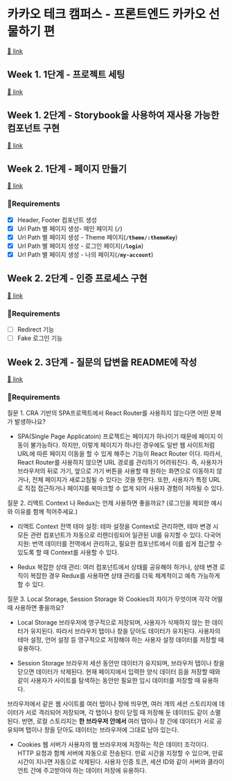 # 카카오 테크 캠퍼스 - 프론트엔드 카카오 선물하기 편

[🔗 link](https://edu.nextstep.camp/s/hazAC9xa)

## Week 1. 1단계 - 프로젝트 세팅

[🔗 link](https://edu.nextstep.camp/s/hazAC9xa/ls/QzgHvzRM)

## Week 1. 2단계 - Storybook을 사용하여 재사용 가능한 컴포넌트 구현

[🔗 link](https://edu.nextstep.camp/s/hazAC9xa/ls/4wYFPW1K)

## Week 2. 1단계 - 페이지 만들기

[🔗 link](https://edu.nextstep.camp/s/hazAC9xa/ls/QzV1ncxk)

### 📝Requirements

- [x] Header, Footer 컴포넌트 생성
- [x] Url Path 별 페이지 생성- 메인 페이지 (**`/`**)
- [x] Url Path 별 페이지 생성 - Theme 페이지(**`/theme/:themeKey`**)
- [x] Url Path 별 페이지 생성 - 로그인 페이지(**`/login`**)
- [x] Url Path 별 페이지 생성 - 나의 페이지(**`/my-account`**)

## Week 2. 2단계 - 인증 프로세스 구현

[🔗 link](https://edu.nextstep.camp/s/hazAC9xa/ls/FP3ilWQ6)

### 📝Requirements

- [ ] Redirect 기능
- [ ] Fake 로그인 기능

## Week 2. 3단계 - 질문의 답변을 README에 작성

[🔗 link](https://edu.nextstep.camp/s/hazAC9xa/ls/FP3ilWQ6)

### 📝Requirements

질문 1. CRA 기반의 SPA프로젝트에서 React Router를 사용하지 않는다면 어떤 문제가 발생하나요?

- SPA(Single Page Applicatoin) 프로젝트는 페이지가 하나이기 때문에 페이지 이동이 불가능하다. 하지만, 이렇게 페이지가 하나인 경우에도 일반 웹 사이트처럼 URL에 따른 페이지 이동을 할 수 있게 해주는 기능이 React Router 이다. 따라서, React Router를 사용하지 않으면 URL 경로를 관리하기 어려워진다. 즉, 사용자가 브라우저의 뒤로 가기, 앞으로 가기 버튼을 사용할 때 원하는 화면으로 이동하지 않거나, 전체 페이지가 새로고침될 수 있다는 것을 뜻한다. 또한, 사용자가 특정 URL로 직접 접근하거나 페이지를 북마크할 수 없게 되어 사용자 경험이 저하될 수 있다.

질문 2. 리액트 Context 나 Redux는 언제 사용하면 좋을까요? (로그인을 제외한 예시와 이유를 함께 적어주세요.)

- 리액트 Context
  전역 테마 설정: 테마 설정을 Context로 관리하면, 테마 변경 시 모든 관련 컴포넌트가 자동으로 리렌더링되어 일관된 UI를 유지할 수 있다.
  다국어 지원: 번역 데이터를 전역에서 관리하고, 필요한 컴포넌트에서 이를 쉽게 접근할 수 있도록 할 때 Context를 사용할 수 있다.

- Redux
  복잡한 상태 관리: 여러 컴포넌트에서 상태를 공유해야 하거나, 상태 변경 로직이 복잡한 경우 Redux를 사용하면 상태 관리를 더욱 체계적이고 예측 가능하게 할 수 있다.

질문 3. Local Storage, Session Storage 와 Cookies의 차이가 무엇이며 각각 어떨때 사용하면 좋을까요?

- Local Storage
  브라우저에 영구적으로 저장되며, 사용자가 삭제하지 않는 한 데이터가 유지된다.
  따라서 브라우저 탭이나 창을 닫아도 데이터가 유지된다.
  사용자의 테마 설정, 언어 설정 등 영구적으로 저장해야 하는 사용자 설정 데이터를 저장할 때 유용하다.

- Session Storage
  브라우저 세션 동안만 데이터가 유지되며, 브라우저 탭이나 창을 닫으면 데이터가 삭제된다.
  현재 페이지에서 입력한 양식 데이터 등을 저장할 때와 같이 사용자가 사이트를 탐색하는 동안만 필요한 임시 데이터를 저장할 때 유용하다.

브라우저에서 같은 웹 사이트를 여러 탭이나 창에 띄우면, 여러 개의 세션 스토리지에 데이터가 서로 격리되어 저장되며, 각 탭이나 창이 닫힐 때 저장해 둔 데이터도 같이 소멸된다.
반면, 로컬 스토리지는 **한 브라우저 안에서** 여러 탭이나 창 간에 데이터가 서로 공유되며 탭이나 창을 닫아도 데이터는 브라우저에 그대로 남아 있는다.

- Cookies
  웹 서버가 사용자의 웹 브라우저에 저장하는 작은 데이터 조각이다.
  HTTP 요청과 함께 서버에 자동으로 전송된다.
  만료 시간을 지정할 수 있으며, 만료 시간이 지나면 자동으로 삭제된다.
  사용자 인증 토큰, 세션 ID와 같이 서버와 클라이언트 간에 주고받아야 하는 데이터 저장에 유용하다.
